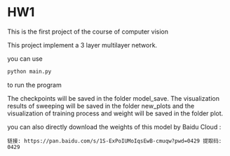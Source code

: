 # HW1
This is the first project of the course of computer vision

This project implement a 3 layer multilayer network. 

you can use
```python
python main.py
```
to run the program

The checkpoints will be saved in the folder model\_save. The visualization results of sweeping will be saved in the folder new_plots and the visualization of training process and weight will be saved in the folder plot.

you can also directly download the weights of this model by Baidu Cloud :
```
链接: https://pan.baidu.com/s/1S-ExPoIUMoIqsEwB-cmuqw?pwd=0429 提取码: 0429 
```
